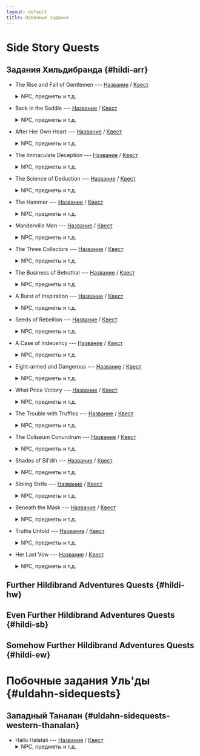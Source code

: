 ```yaml
---
layout: default
title: Побочные задания
---
```


# Side Story Quests

## Задания Хильдибранда {#hildi-arr}

* The Rise and Fall of Gentlemen --- [Название](https://host6450.hnt.ru/translate/ffxiv-translation/completejournal/ru/?checksum=3df5876d43bd985d) / [Квест](https://host6450.hnt.ru/projects/ffxiv-translation/quest-012-chrhdb101_01204/)
  <details>
    <summary>NPC, предметы и т.д.
    </summary>

    NPC: [Вимонд](https://host6450.hnt.ru/translate/ffxiv-translation/enpcresident/ru/?checksum=c8c8ac3604bf9f4f), [Nashu Mhakaracca](https://host6450.hnt.ru/translate/ffxiv-translation/enpcresident/ru/?checksum=4416016ad0d0eb77), [Nashu Mhakaracca](https://host6450.hnt.ru/translate/ffxiv-translation/enpcresident/ru/?checksum=2929298f09dbc922)
    <br>
    Предметы: [Curious Parchment](https://host6450.hnt.ru/translate/ffxiv-translation/eventitem/ru/?checksum=c632a4116379c000) ([Описание](https://host6450.hnt.ru/translate/ffxiv-translation/eventitemhelp/ru/?checksum=c632a4116379c000))
  </details>
* Back in the Saddle --- [Название](https://host6450.hnt.ru/translate/ffxiv-translation/completejournal/ru/?checksum=5a3f62bee2e23127) / [Квест](https://host6450.hnt.ru/projects/ffxiv-translation/quest-012-chrhdb102_01205/)
  <details>
    <summary>NPC, предметы и т.д.
    </summary>

    NPC: [Хильдибранд](https://host6450.hnt.ru/translate/ffxiv-translation/enpcresident/ru/?checksum=ad681c0d1e551dba), [Nashu Mhakaracca](https://host6450.hnt.ru/translate/ffxiv-translation/enpcresident/ru/?checksum=2929298f09dbc922), [Silver Nettle](https://host6450.hnt.ru/translate/ffxiv-translation/enpcresident/ru/?checksum=2fe3b5eb865cdb7c), [Botulf](https://host6450.hnt.ru/translate/ffxiv-translation/enpcresident/ru/?checksum=bb908283a2c9a2f0), [Agnys](https://host6450.hnt.ru/translate/ffxiv-translation/enpcresident/ru/?checksum=1d16d3fd8197d12f), [Вимонд](https://host6450.hnt.ru/translate/ffxiv-translation/enpcresident/ru/?checksum=c8c8ac3604bf9f4f)
  </details>
* After Her Own Heart --- [Название](https://host6450.hnt.ru/translate/ffxiv-translation/completejournal/ru/?checksum=533abcdb7330b68c) / [Квест](https://host6450.hnt.ru/projects/ffxiv-translation/quest-012-chrhdb103_01206/)
  <details>
    <summary>NPC, предметы и т.д.
    </summary>

    NPC: [Вимонд](https://host6450.hnt.ru/translate/ffxiv-translation/enpcresident/ru/?checksum=c8c8ac3604bf9f4f), [Yellow Moon](https://host6450.hnt.ru/translate/ffxiv-translation/enpcresident/ru/?checksum=11ac3da3e672f239), [Хильдибранд](https://host6450.hnt.ru/translate/ffxiv-translation/enpcresident/ru/?checksum=33a762ab52cd2f81), [Yellow Moon](https://host6450.hnt.ru/translate/ffxiv-translation/enpcresident/ru/?checksum=1b2f181ae6aae03), [Nashu Mhakaracca](https://host6450.hnt.ru/translate/ffxiv-translation/enpcresident/ru/?checksum=c37685b83911a5c7), [(без названия)](https://host6450.hnt.ru/translate/ffxiv-translation/enpcresident/ru/?checksum=6267d16188221763), [Хильдибранд](https://host6450.hnt.ru/translate/ffxiv-translation/enpcresident/ru/?checksum=bb1ff047f87750f0), [Yellow Moon](https://host6450.hnt.ru/translate/ffxiv-translation/enpcresident/ru/?checksum=67a53d4a7d2544b2), [Nashu Mhakaracca](https://host6450.hnt.ru/translate/ffxiv-translation/enpcresident/ru/?checksum=a590b8f62522a1a), [(без названия)](https://host6450.hnt.ru/translate/ffxiv-translation/enpcresident/ru/?checksum=2152b5c76a2f5be3), [perspiring man](https://host6450.hnt.ru/translate/ffxiv-translation/enpcresident/ru/?checksum=d9b9e51c66f49fae), [(без названия)](https://host6450.hnt.ru/translate/ffxiv-translation/enpcresident/ru/?checksum=179f58b2221e453c), [(без названия)](https://host6450.hnt.ru/translate/ffxiv-translation/enpcresident/ru/?checksum=92d1465d3a6287da)
    <br>
    Предметы: [Nashu's Delight](https://host6450.hnt.ru/translate/ffxiv-translation/eventitem/ru/?checksum=a1920e09e2fb0689) ([Описание](https://host6450.hnt.ru/translate/ffxiv-translation/eventitemhelp/ru/?checksum=a1920e09e2fb0689))
    <br>
    Надписи на земле: [(без названия)](https://host6450.hnt.ru/translate/ffxiv-translation/eobjname/ru/?checksum=291587bbdfbd6e21), [(без названия)](https://host6450.hnt.ru/translate/ffxiv-translation/eobjname/ru/?checksum=7da45a536ec52284), [conspicuous crates](https://host6450.hnt.ru/translate/ffxiv-translation/eobjname/ru/?checksum=d40ce93f4f01ab4a), [conspicuous crates](https://host6450.hnt.ru/translate/ffxiv-translation/eobjname/ru/?checksum=77391a1e5ab40f97), [(без названия)](https://host6450.hnt.ru/translate/ffxiv-translation/eobjname/ru/?checksum=5c001405a59fb0a4), [(без названия)](https://host6450.hnt.ru/translate/ffxiv-translation/eobjname/ru/?checksum=e6f8af0b87cc793)
  </details>
* The Immaculate Deception --- [Название](https://host6450.hnt.ru/translate/ffxiv-translation/completejournal/ru/?checksum=93af9ca910e13fc4) / [Квест](https://host6450.hnt.ru/projects/ffxiv-translation/quest-012-chrhdb104_01207/)
  <details>
    <summary>NPC, предметы и т.д.
    </summary>

    NPC: [Ellie](https://host6450.hnt.ru/translate/ffxiv-translation/enpcresident/ru/?checksum=a31f2dbaf8c3c52b), [Humphrey](https://host6450.hnt.ru/translate/ffxiv-translation/enpcresident/ru/?checksum=ffe430810143031f), [Beneger](https://host6450.hnt.ru/translate/ffxiv-translation/enpcresident/ru/?checksum=1348a33719a857f6), [Lululo](https://host6450.hnt.ru/translate/ffxiv-translation/enpcresident/ru/?checksum=95ae441dc8c2ee4a), [Aebbe](https://host6450.hnt.ru/translate/ffxiv-translation/enpcresident/ru/?checksum=b65c130bddba931c), [Ellie](https://host6450.hnt.ru/translate/ffxiv-translation/enpcresident/ru/?checksum=6e3cceb6c940a265), [Хильдибранд](https://host6450.hnt.ru/translate/ffxiv-translation/enpcresident/ru/?checksum=3d164118ededfb5c), [Nashu Mhakaracca](https://host6450.hnt.ru/translate/ffxiv-translation/enpcresident/ru/?checksum=c1008262e56779f1), [Eleazar](https://host6450.hnt.ru/translate/ffxiv-translation/enpcresident/ru/?checksum=efbba09174751dc6), [(без названия)](https://host6450.hnt.ru/translate/ffxiv-translation/enpcresident/ru/?checksum=15b9cc3ecef56575), [Jojonpa](https://host6450.hnt.ru/translate/ffxiv-translation/enpcresident/ru/?checksum=fd3f0b4c8bcd735d), [(без названия)](https://host6450.hnt.ru/translate/ffxiv-translation/enpcresident/ru/?checksum=a575af558238f19d), [Хильдибранд](https://host6450.hnt.ru/translate/ffxiv-translation/enpcresident/ru/?checksum=8bd51f4254908d81), [Nashu Mhakaracca](https://host6450.hnt.ru/translate/ffxiv-translation/enpcresident/ru/?checksum=b2819f2610d9509c), [Ellie](https://host6450.hnt.ru/translate/ffxiv-translation/enpcresident/ru/?checksum=29f1fca8c3bc27d), [Хильдибранд](https://host6450.hnt.ru/translate/ffxiv-translation/enpcresident/ru/?checksum=a60934042becc5b4), [Хильдибранд](https://host6450.hnt.ru/translate/ffxiv-translation/enpcresident/ru/?checksum=c616a9a6508c4960), [Ellie](https://host6450.hnt.ru/translate/ffxiv-translation/enpcresident/ru/?checksum=ab28ab3bd9113344), [Humphrey](https://host6450.hnt.ru/translate/ffxiv-translation/enpcresident/ru/?checksum=b9f85baad57700c8)
    <br>
    Предметы: [Salamander Oil](https://host6450.hnt.ru/translate/ffxiv-translation/eventitem/ru/?checksum=f0e22121129e270c) ([Описание](https://host6450.hnt.ru/translate/ffxiv-translation/eventitemhelp/ru/?checksum=f0e22121129e270c)), [Worthless Bottle](https://host6450.hnt.ru/translate/ffxiv-translation/eventitem/ru/?checksum=ee432f3491715c23) ([Описание](https://host6450.hnt.ru/translate/ffxiv-translation/eventitemhelp/ru/?checksum=ee432f3491715c23)), [Irrelevant Potsherd](https://host6450.hnt.ru/translate/ffxiv-translation/eventitem/ru/?checksum=7609834f1b7b9f07) ([Описание](https://host6450.hnt.ru/translate/ffxiv-translation/eventitemhelp/ru/?checksum=7609834f1b7b9f07)), [Useless Rock](https://host6450.hnt.ru/translate/ffxiv-translation/eventitem/ru/?checksum=5cd76b44cd6fa95f) ([Описание](https://host6450.hnt.ru/translate/ffxiv-translation/eventitemhelp/ru/?checksum=5cd76b44cd6fa95f))
    <br>
    Надписи на земле: [muddy bottle](https://host6450.hnt.ru/translate/ffxiv-translation/eobjname/ru/?checksum=ae44fefb2f61cf56), [holey pot](https://host6450.hnt.ru/translate/ffxiv-translation/eobjname/ru/?checksum=45f1508d474e66f6), [muddy pebble](https://host6450.hnt.ru/translate/ffxiv-translation/eobjname/ru/?checksum=17c99456101fb076)
  </details>
* The Science of Deduction --- [Название](https://host6450.hnt.ru/translate/ffxiv-translation/completejournal/ru/?checksum=9ea727521d83a26a) / [Квест](https://host6450.hnt.ru/projects/ffxiv-translation/quest-013-chrhdb201_01315/)
  <details>
    <summary>NPC, предметы и т.д.
    </summary>

    NPC: [Ellie](https://host6450.hnt.ru/translate/ffxiv-translation/enpcresident/ru/?checksum=b949762eb777e933), [Tutusi](https://host6450.hnt.ru/translate/ffxiv-translation/enpcresident/ru/?checksum=d42e6386fbf7f3a6), [Ellie](https://host6450.hnt.ru/translate/ffxiv-translation/enpcresident/ru/?checksum=27e6bbf4f8c98743), [Durilda](https://host6450.hnt.ru/translate/ffxiv-translation/enpcresident/ru/?checksum=6465c712e0c0243c), [Ellie](https://host6450.hnt.ru/translate/ffxiv-translation/enpcresident/ru/?checksum=d62ec39ab8972105), [resting merchant](https://host6450.hnt.ru/translate/ffxiv-translation/enpcresident/ru/?checksum=b775fea4d8a2ca48), [Cenmin](https://host6450.hnt.ru/translate/ffxiv-translation/enpcresident/ru/?checksum=c4d1fd41a024251), [flamboyant oaf](https://host6450.hnt.ru/translate/ffxiv-translation/enpcresident/ru/?checksum=152697ad91bbc6ce), [Хильдибранд](https://host6450.hnt.ru/translate/ffxiv-translation/enpcresident/ru/?checksum=26d533b695f02839), [(без названия)](https://host6450.hnt.ru/translate/ffxiv-translation/enpcresident/ru/?checksum=583e3e446b7b7168), [(без названия)](https://host6450.hnt.ru/translate/ffxiv-translation/enpcresident/ru/?checksum=27020ec410d0d16d), [(без названия)](https://host6450.hnt.ru/translate/ffxiv-translation/enpcresident/ru/?checksum=ca6a513f62547350), [(без названия)](https://host6450.hnt.ru/translate/ffxiv-translation/enpcresident/ru/?checksum=2f0f98238ec78b24), [Хильдибранд](https://host6450.hnt.ru/translate/ffxiv-translation/enpcresident/ru/?checksum=752f1f2e3850b43d), [(без названия)](https://host6450.hnt.ru/translate/ffxiv-translation/enpcresident/ru/?checksum=eed92c1d905932d0), [(без названия)](https://host6450.hnt.ru/translate/ffxiv-translation/enpcresident/ru/?checksum=2f6a4ce9be219c0e)
    <br>
    Предметы: [Althyk Lavender](https://host6450.hnt.ru/translate/ffxiv-translation/eventitem/ru/?checksum=2d0ed8c1bd8b50b4) ([Описание](https://host6450.hnt.ru/translate/ffxiv-translation/eventitemhelp/ru/?checksum=2d0ed8c1bd8b50b4)), [Precious Potsherd](https://host6450.hnt.ru/translate/ffxiv-translation/eventitem/ru/?checksum=808ae13353bab295) ([Описание](https://host6450.hnt.ru/translate/ffxiv-translation/eventitemhelp/ru/?checksum=808ae13353bab295))
    <br>
    Надписи на земле: [curious object](https://host6450.hnt.ru/translate/ffxiv-translation/eobjname/ru/?checksum=6db71a0a8968c4e0), [precious potsherd](https://host6450.hnt.ru/translate/ffxiv-translation/eobjname/ru/?checksum=3ceea7862651b4fe), [precious potsherd](https://host6450.hnt.ru/translate/ffxiv-translation/eobjname/ru/?checksum=4d35f64be7d25e4d), [precious potsherd](https://host6450.hnt.ru/translate/ffxiv-translation/eobjname/ru/?checksum=ba6613582a32fc87), [precious potsherd](https://host6450.hnt.ru/translate/ffxiv-translation/eobjname/ru/?checksum=f163dc1e55217f42)
  </details>
* The Hammer --- [Название](https://host6450.hnt.ru/translate/ffxiv-translation/completejournal/ru/?checksum=bf6d2da2fde1e6cd) / [Квест](https://host6450.hnt.ru/projects/ffxiv-translation/quest-013-chrhdb202_01316/)
  <details>
    <summary>NPC, предметы и т.д.
    </summary>

    NPC: [Хильдибранд](https://host6450.hnt.ru/translate/ffxiv-translation/enpcresident/ru/?checksum=752f1f2e3850b43d), [flamboyant oaf](https://host6450.hnt.ru/translate/ffxiv-translation/enpcresident/ru/?checksum=152697ad91bbc6ce), [(без названия)](https://host6450.hnt.ru/translate/ffxiv-translation/enpcresident/ru/?checksum=2f0f98238ec78b24), [(без названия)](https://host6450.hnt.ru/translate/ffxiv-translation/enpcresident/ru/?checksum=eed92c1d905932d0), [(без названия)](https://host6450.hnt.ru/translate/ffxiv-translation/enpcresident/ru/?checksum=2f6a4ce9be219c0e), [Nashu Mhakaracca](https://host6450.hnt.ru/translate/ffxiv-translation/enpcresident/ru/?checksum=85f4209bdd0a69b1), [(без названия)](https://host6450.hnt.ru/translate/ffxiv-translation/enpcresident/ru/?checksum=c3beced8b864ce25), [(без названия)](https://host6450.hnt.ru/translate/ffxiv-translation/enpcresident/ru/?checksum=5a86aa2ca1bdfce6), [Gilgamesh](https://host6450.hnt.ru/translate/ffxiv-translation/enpcresident/ru/?checksum=2a40fd1aa3b88425), [(без названия)](https://host6450.hnt.ru/translate/ffxiv-translation/enpcresident/ru/?checksum=2a2c1ba130fecad8), [(без названия)](https://host6450.hnt.ru/translate/ffxiv-translation/enpcresident/ru/?checksum=aa0a62324ed4c43b), [Хильдибранд](https://host6450.hnt.ru/translate/ffxiv-translation/enpcresident/ru/?checksum=1c7bdbd15fd6b165), [(без названия)](https://host6450.hnt.ru/translate/ffxiv-translation/enpcresident/ru/?checksum=c70ae7eecc0e70c)
    <br>
    Надписи на земле: [doblyn carcass](https://host6450.hnt.ru/translate/ffxiv-translation/eobjname/ru/?checksum=2ef79f1f1e37ee22), [(без названия)](https://host6450.hnt.ru/translate/ffxiv-translation/eobjname/ru/?checksum=d0009a8e56830c67), [basilisk carcass](https://host6450.hnt.ru/translate/ffxiv-translation/eobjname/ru/?checksum=2e42ba4c9f2058a5), [(без названия)](https://host6450.hnt.ru/translate/ffxiv-translation/eobjname/ru/?checksum=a1de2272ec50a618), [ahriman carcass](https://host6450.hnt.ru/translate/ffxiv-translation/eobjname/ru/?checksum=5018c4efdf53863), [(без названия)](https://host6450.hnt.ru/translate/ffxiv-translation/eobjname/ru/?checksum=2222dc44c22f11b0)
  </details>
* Manderville Men --- [Название](https://host6450.hnt.ru/translate/ffxiv-translation/completejournal/ru/?checksum=bd0e19e9c6d73135) / [Квест](https://host6450.hnt.ru/projects/ffxiv-translation/quest-013-chrhdb203_01317/)
  <details>
    <summary>NPC, предметы и т.д.
    </summary>

    NPC: [Хильдибранд](https://host6450.hnt.ru/translate/ffxiv-translation/enpcresident/ru/?checksum=1c7bdbd15fd6b165), [(без названия)](https://host6450.hnt.ru/translate/ffxiv-translation/enpcresident/ru/?checksum=c70ae7eecc0e70c), [(без названия)](https://host6450.hnt.ru/translate/ffxiv-translation/enpcresident/ru/?checksum=d0a9b0527cae8a8a), [Nashu Mhakaracca](https://host6450.hnt.ru/translate/ffxiv-translation/enpcresident/ru/?checksum=83138dd7b26d10e3), [(без названия)](https://host6450.hnt.ru/translate/ffxiv-translation/enpcresident/ru/?checksum=1085703de5c8fd7d), [Gilgamesh](https://host6450.hnt.ru/translate/ffxiv-translation/enpcresident/ru/?checksum=c508346b7c1933bf), [(без названия)](https://host6450.hnt.ru/translate/ffxiv-translation/enpcresident/ru/?checksum=c415b0660014a635), [Maria](https://host6450.hnt.ru/translate/ffxiv-translation/enpcresident/ru/?checksum=1e595d8d2f9737dc), [(без названия)](https://host6450.hnt.ru/translate/ffxiv-translation/enpcresident/ru/?checksum=486de17c66512451), [Хильдибранд](https://host6450.hnt.ru/translate/ffxiv-translation/enpcresident/ru/?checksum=99f4e0f5fa2f096a), [(без названия)](https://host6450.hnt.ru/translate/ffxiv-translation/enpcresident/ru/?checksum=11a3cf3189e6196), [(без названия)](https://host6450.hnt.ru/translate/ffxiv-translation/enpcresident/ru/?checksum=8fafd3f64b9dfdd9), [(без названия)](https://host6450.hnt.ru/translate/ffxiv-translation/enpcresident/ru/?checksum=583411454191e685), [(без названия)](https://host6450.hnt.ru/translate/ffxiv-translation/enpcresident/ru/?checksum=a414c11f5cd5d915), [(без названия)](https://host6450.hnt.ru/translate/ffxiv-translation/enpcresident/ru/?checksum=7303b9f045268cb9), [Briardien](https://host6450.hnt.ru/translate/ffxiv-translation/enpcresident/ru/?checksum=c8843a265dc2fb1d), [Годберт](https://host6450.hnt.ru/translate/ffxiv-translation/enpcresident/ru/?checksum=e4df76e6431b08f3)
    <br>
    Предметы: [Reconstructed Vase](https://host6450.hnt.ru/translate/ffxiv-translation/eventitem/ru/?checksum=bbc1a531d9861e14) ([Описание](https://host6450.hnt.ru/translate/ffxiv-translation/eventitemhelp/ru/?checksum=bbc1a531d9861e14))
    <br>
    Надписи на земле: [(без названия)](https://host6450.hnt.ru/translate/ffxiv-translation/eobjname/ru/?checksum=88af4c116777bf2), [(без названия)](https://host6450.hnt.ru/translate/ffxiv-translation/eobjname/ru/?checksum=5ff1f067413b79a), [Цель](https://host6450.hnt.ru/translate/ffxiv-translation/eobjname/ru/?checksum=445dd3462fde046d), [(без названия)](https://host6450.hnt.ru/translate/ffxiv-translation/eobjname/ru/?checksum=4e7f945264eff45c)
  </details>
* The Three Collectors --- [Название](https://host6450.hnt.ru/translate/ffxiv-translation/completejournal/ru/?checksum=754271669a859ec) / [Квест](https://host6450.hnt.ru/projects/ffxiv-translation/quest-013-chrhdb204_01318/)
  <details>
    <summary>NPC, предметы и т.д.
    </summary>

    NPC: [Хильдибранд](https://host6450.hnt.ru/translate/ffxiv-translation/enpcresident/ru/?checksum=26d533b695f02839), [(без названия)](https://host6450.hnt.ru/translate/ffxiv-translation/enpcresident/ru/?checksum=583e3e446b7b7168), [Gilgamesh](https://host6450.hnt.ru/translate/ffxiv-translation/enpcresident/ru/?checksum=d2fdf81f923335fa), [(без названия)](https://host6450.hnt.ru/translate/ffxiv-translation/enpcresident/ru/?checksum=4d6bdbbb4925ab15), [sellsword sergeant](https://host6450.hnt.ru/translate/ffxiv-translation/enpcresident/ru/?checksum=a31d9e8cc87e2cc3), [(без названия)](https://host6450.hnt.ru/translate/ffxiv-translation/enpcresident/ru/?checksum=8434bee7908487cb), [sellsword watchman](https://host6450.hnt.ru/translate/ffxiv-translation/enpcresident/ru/?checksum=2002d4d043387b1b), [Хильдибранд](https://host6450.hnt.ru/translate/ffxiv-translation/enpcresident/ru/?checksum=e3714d9ae017688c), [(без названия)](https://host6450.hnt.ru/translate/ffxiv-translation/enpcresident/ru/?checksum=a1650a7717268c76), [Хильдибранд](https://host6450.hnt.ru/translate/ffxiv-translation/enpcresident/ru/?checksum=f927db03fff0294d), [Хильдибранд](https://host6450.hnt.ru/translate/ffxiv-translation/enpcresident/ru/?checksum=db25c41fdb55e15c), [Nashu Mhakaracca](https://host6450.hnt.ru/translate/ffxiv-translation/enpcresident/ru/?checksum=74de087d46d5737), [Ellie](https://host6450.hnt.ru/translate/ffxiv-translation/enpcresident/ru/?checksum=bf6d7f93e5897f23), [Хильдибранд](https://host6450.hnt.ru/translate/ffxiv-translation/enpcresident/ru/?checksum=4bcd1c5008fb8e52), [Ellie](https://host6450.hnt.ru/translate/ffxiv-translation/enpcresident/ru/?checksum=d1a6242eb7ead691), [Briardien](https://host6450.hnt.ru/translate/ffxiv-translation/enpcresident/ru/?checksum=1fa00cc3f4a4e21c), (без названия), [Briardien](https://host6450.hnt.ru/translate/ffxiv-translation/enpcresident/ru/?checksum=e2a5742435ae1f00), [Хильдибранд](https://host6450.hnt.ru/translate/ffxiv-translation/enpcresident/ru/?checksum=9574f57b8b7f9ea7), [Nashu Mhakaracca](https://host6450.hnt.ru/translate/ffxiv-translation/enpcresident/ru/?checksum=b70591007ea3c5c0), [Ellie](https://host6450.hnt.ru/translate/ffxiv-translation/enpcresident/ru/?checksum=765443b5d8e22865), [Durilda](https://host6450.hnt.ru/translate/ffxiv-translation/enpcresident/ru/?checksum=ee88cdffbba28d47), [(без названия)](https://host6450.hnt.ru/translate/ffxiv-translation/enpcresident/ru/?checksum=3eb80890949f2624), [(без названия)](https://host6450.hnt.ru/translate/ffxiv-translation/enpcresident/ru/?checksum=cc378665d7b584c1), [(без названия)](https://host6450.hnt.ru/translate/ffxiv-translation/enpcresident/ru/?checksum=26b33962e0386812), [(без названия)](https://host6450.hnt.ru/translate/ffxiv-translation/enpcresident/ru/?checksum=5ff490f91291ba20)
    <br>
    Надписи на земле: [(без названия)](https://host6450.hnt.ru/translate/ffxiv-translation/eobjname/ru/?checksum=d81f8ac025240877), [Цель](https://host6450.hnt.ru/translate/ffxiv-translation/eobjname/ru/?checksum=e95dcbea7f432b68), [(без названия)](https://host6450.hnt.ru/translate/ffxiv-translation/eobjname/ru/?checksum=9cec28d4310f48e6)
  </details>
* The Business of Betrothal --- [Название](https://host6450.hnt.ru/translate/ffxiv-translation/completejournal/ru/?checksum=c1cd6d58781181f7) / [Квест](https://host6450.hnt.ru/projects/ffxiv-translation/quest-014-chrhdb301_01438/)
  <details>
    <summary>NPC, предметы и т.д.
    </summary>

    NPC: [Ellie](https://host6450.hnt.ru/translate/ffxiv-translation/enpcresident/ru/?checksum=ee19ff2f43845821), [Guguremu](https://host6450.hnt.ru/translate/ffxiv-translation/enpcresident/ru/?checksum=b08a5ae5d2f300ea), [Ellie](https://host6450.hnt.ru/translate/ffxiv-translation/enpcresident/ru/?checksum=589be7e94a07867c), [Briardien](https://host6450.hnt.ru/translate/ffxiv-translation/enpcresident/ru/?checksum=b776694060885554), [Хильдибранд](https://host6450.hnt.ru/translate/ffxiv-translation/enpcresident/ru/?checksum=10762e8473cb39e8), [Nashu Mhakaracca](https://host6450.hnt.ru/translate/ffxiv-translation/enpcresident/ru/?checksum=4188dd51b04c51e), [Brass Blade of the Gerbera](https://host6450.hnt.ru/translate/ffxiv-translation/enpcresident/ru/?checksum=678d93fab21a0a94), [Morgant](https://host6450.hnt.ru/translate/ffxiv-translation/enpcresident/ru/?checksum=5c69ede9a487fa99), [Хильдибранд](https://host6450.hnt.ru/translate/ffxiv-translation/enpcresident/ru/?checksum=ced191c197f8410c), [(без названия)](https://host6450.hnt.ru/translate/ffxiv-translation/enpcresident/ru/?checksum=6e98fd19c8b406b4), [(без названия)](https://host6450.hnt.ru/translate/ffxiv-translation/enpcresident/ru/?checksum=cd2e023b2991e028), [Yalto Nolto](https://host6450.hnt.ru/translate/ffxiv-translation/enpcresident/ru/?checksum=6d9113d30bbb2704), [Хильдибранд](https://host6450.hnt.ru/translate/ffxiv-translation/enpcresident/ru/?checksum=e97b60a99494572e), [(без названия)](https://host6450.hnt.ru/translate/ffxiv-translation/enpcresident/ru/?checksum=5e4a06e1790dfeff), [(без названия)](https://host6450.hnt.ru/translate/ffxiv-translation/enpcresident/ru/?checksum=8517f0465f743b20), [Хильдибранд](https://host6450.hnt.ru/translate/ffxiv-translation/enpcresident/ru/?checksum=ef38c0e4b1f58a7f), [Nashu Mhakaracca](https://host6450.hnt.ru/translate/ffxiv-translation/enpcresident/ru/?checksum=22f47ff577902b85), [Ellie](https://host6450.hnt.ru/translate/ffxiv-translation/enpcresident/ru/?checksum=1e54c52b30f91788)
    <br>
    Надписи на земле: [(без названия)](https://host6450.hnt.ru/translate/ffxiv-translation/eobjname/ru/?checksum=965563efd57cfa25), [food supply](https://host6450.hnt.ru/translate/ffxiv-translation/eobjname/ru/?checksum=f1c7640c880797a3), [(без названия)](https://host6450.hnt.ru/translate/ffxiv-translation/eobjname/ru/?checksum=3cbba27e5485f352)
  </details>
* A Burst of Inspiration --- [Название](https://host6450.hnt.ru/translate/ffxiv-translation/completejournal/ru/?checksum=9bccab2804189ebe) / [Квест](https://host6450.hnt.ru/projects/ffxiv-translation/quest-014-chrhdb302_01439/)
  <details>
    <summary>NPC, предметы и т.д.
    </summary>

    NPC: [Briardien](https://host6450.hnt.ru/translate/ffxiv-translation/enpcresident/ru/?checksum=595e3aea477e8dac), [Хильдибранд](https://host6450.hnt.ru/translate/ffxiv-translation/enpcresident/ru/?checksum=25dfbfbd7f6fad0b), [(без названия)](https://host6450.hnt.ru/translate/ffxiv-translation/enpcresident/ru/?checksum=ce73695cc5673d21), [Ellie](https://host6450.hnt.ru/translate/ffxiv-translation/enpcresident/ru/?checksum=25c2849b662e59d3), [Briardien](https://host6450.hnt.ru/translate/ffxiv-translation/enpcresident/ru/?checksum=38e2ace2c15e47a7), [Ellie](https://host6450.hnt.ru/translate/ffxiv-translation/enpcresident/ru/?checksum=1e54c52b30f91788), [Lewenhart](https://host6450.hnt.ru/translate/ffxiv-translation/enpcresident/ru/?checksum=10932f802f794025), [Хильдибранд](https://host6450.hnt.ru/translate/ffxiv-translation/enpcresident/ru/?checksum=ef38c0e4b1f58a7f), [Nashu Mhakaracca](https://host6450.hnt.ru/translate/ffxiv-translation/enpcresident/ru/?checksum=22f47ff577902b85), [Сундхимал](https://host6450.hnt.ru/translate/ffxiv-translation/enpcresident/ru/?checksum=722360a56a239429), [(без названия)](https://host6450.hnt.ru/translate/ffxiv-translation/enpcresident/ru/?checksum=8fc7116eebed9b8), [(без названия)](https://host6450.hnt.ru/translate/ffxiv-translation/enpcresident/ru/?checksum=5e4a06e1790dfeff), [(без названия)](https://host6450.hnt.ru/translate/ffxiv-translation/enpcresident/ru/?checksum=8517f0465f743b20), [(без названия)](https://host6450.hnt.ru/translate/ffxiv-translation/enpcresident/ru/?checksum=97bbed5c7d041339), [tiny trader](https://host6450.hnt.ru/translate/ffxiv-translation/enpcresident/ru/?checksum=c1e15a7891d1cace), [(без названия)](https://host6450.hnt.ru/translate/ffxiv-translation/enpcresident/ru/?checksum=f708269336f24870)
    <br>
    Надписи на земле: [(без названия)](https://host6450.hnt.ru/translate/ffxiv-translation/eobjname/ru/?checksum=e145549bf1f514c6), [(без названия)](https://host6450.hnt.ru/translate/ffxiv-translation/eobjname/ru/?checksum=323d79ac54fbedcc), [(без названия)](https://host6450.hnt.ru/translate/ffxiv-translation/eobjname/ru/?checksum=df3b1db1360c60ec)
  </details>
* Seeds of Rebellion --- [Название](https://host6450.hnt.ru/translate/ffxiv-translation/completejournal/ru/?checksum=574623d4bba57fc9) / [Квест](https://host6450.hnt.ru/projects/ffxiv-translation/quest-014-chrhdb303_01440/)
  <details>
    <summary>NPC, предметы и т.д.
    </summary>

    NPC: [tiny trader](https://host6450.hnt.ru/translate/ffxiv-translation/enpcresident/ru/?checksum=c1e15a7891d1cace), [(без названия)](https://host6450.hnt.ru/translate/ffxiv-translation/enpcresident/ru/?checksum=f708269336f24870), [(без названия)](https://host6450.hnt.ru/translate/ffxiv-translation/enpcresident/ru/?checksum=c4cbf719ccf94967), [(без названия)](https://host6450.hnt.ru/translate/ffxiv-translation/enpcresident/ru/?checksum=e06bd6e4631c30e), [(без названия)](https://host6450.hnt.ru/translate/ffxiv-translation/enpcresident/ru/?checksum=c963f466b13cee8), (без названия), [Хильдибранд](https://host6450.hnt.ru/translate/ffxiv-translation/enpcresident/ru/?checksum=bad38df55b083b07), [Lewenhart](https://host6450.hnt.ru/translate/ffxiv-translation/enpcresident/ru/?checksum=10932f802f794025), [Хильдибранд](https://host6450.hnt.ru/translate/ffxiv-translation/enpcresident/ru/?checksum=e97b60a99494572e), [(без названия)](https://host6450.hnt.ru/translate/ffxiv-translation/enpcresident/ru/?checksum=5e4a06e1790dfeff), [(без названия)](https://host6450.hnt.ru/translate/ffxiv-translation/enpcresident/ru/?checksum=8517f0465f743b20), [(без названия)](https://host6450.hnt.ru/translate/ffxiv-translation/enpcresident/ru/?checksum=97bbed5c7d041339), [Lewenhart](https://host6450.hnt.ru/translate/ffxiv-translation/enpcresident/ru/?checksum=e5ff5a78682560de), [Arabella](https://host6450.hnt.ru/translate/ffxiv-translation/enpcresident/ru/?checksum=cfa184f371e54860), [(без названия)](https://host6450.hnt.ru/translate/ffxiv-translation/enpcresident/ru/?checksum=ce43b2eb017ce032), [Хильдибранд](https://host6450.hnt.ru/translate/ffxiv-translation/enpcresident/ru/?checksum=2f42898be4a8085b), [(без названия)](https://host6450.hnt.ru/translate/ffxiv-translation/enpcresident/ru/?checksum=32228a8b3b06e129), [(без названия)](https://host6450.hnt.ru/translate/ffxiv-translation/enpcresident/ru/?checksum=ae556d99e4d6aecb), [(без названия)](https://host6450.hnt.ru/translate/ffxiv-translation/enpcresident/ru/?checksum=94a929125d7c1bb)
    <br>
    Предметы: [Stolen Foodstuffs](https://host6450.hnt.ru/translate/ffxiv-translation/eventitem/ru/?checksum=2ffa929d71649d7f) ([Описание](https://host6450.hnt.ru/translate/ffxiv-translation/eventitemhelp/ru/?checksum=2ffa929d71649d7f))
    <br>
    Надписи на земле: [(без названия)](https://host6450.hnt.ru/translate/ffxiv-translation/eobjname/ru/?checksum=9e7559b412e81521), [mandragora bud](https://host6450.hnt.ru/translate/ffxiv-translation/eobjname/ru/?checksum=c770f816e0685436), [mandragora bud](https://host6450.hnt.ru/translate/ffxiv-translation/eobjname/ru/?checksum=f5548de767153ff5), [mandragora bud](https://host6450.hnt.ru/translate/ffxiv-translation/eobjname/ru/?checksum=fdeca2beefab27cd)
  </details>
* A Case of Indecency --- [Название](https://host6450.hnt.ru/translate/ffxiv-translation/completejournal/ru/?checksum=1c0c3c7b275e9d3) / [Квест](https://host6450.hnt.ru/projects/ffxiv-translation/quest-014-chrhdb304_01441/)
  <details>
    <summary>NPC, предметы и т.д.
    </summary>

    NPC: [Хильдибранд](https://host6450.hnt.ru/translate/ffxiv-translation/enpcresident/ru/?checksum=2f42898be4a8085b), [(без названия)](https://host6450.hnt.ru/translate/ffxiv-translation/enpcresident/ru/?checksum=ce43b2eb017ce032), [(без названия)](https://host6450.hnt.ru/translate/ffxiv-translation/enpcresident/ru/?checksum=32228a8b3b06e129), [(без названия)](https://host6450.hnt.ru/translate/ffxiv-translation/enpcresident/ru/?checksum=ae556d99e4d6aecb), [Arabella](https://host6450.hnt.ru/translate/ffxiv-translation/enpcresident/ru/?checksum=cfa184f371e54860), [(без названия)](https://host6450.hnt.ru/translate/ffxiv-translation/enpcresident/ru/?checksum=94a929125d7c1bb), [Briardien](https://host6450.hnt.ru/translate/ffxiv-translation/enpcresident/ru/?checksum=7800879390369313), [Хильдибранд](https://host6450.hnt.ru/translate/ffxiv-translation/enpcresident/ru/?checksum=427ca959a4cc2373), [(без названия)](https://host6450.hnt.ru/translate/ffxiv-translation/enpcresident/ru/?checksum=6e44d9217d129fd4), [Ellie](https://host6450.hnt.ru/translate/ffxiv-translation/enpcresident/ru/?checksum=f3c15b82ff9b8b14), [Слуга поместья Гегеруджу](https://host6450.hnt.ru/translate/ffxiv-translation/enpcresident/ru/?checksum=632ed982bafbde31), [Arabella](https://host6450.hnt.ru/translate/ffxiv-translation/enpcresident/ru/?checksum=3cc36c4f117c0b78), [(без названия)](https://host6450.hnt.ru/translate/ffxiv-translation/enpcresident/ru/?checksum=28c741d475374fac), [(без названия)](https://host6450.hnt.ru/translate/ffxiv-translation/enpcresident/ru/?checksum=eabbb8d9ef5f384c)
    <br>
    Предметы: [Servant's Garb](https://host6450.hnt.ru/translate/ffxiv-translation/eventitem/ru/?checksum=5d7a2d6ac322f5e5) ([Описание](https://host6450.hnt.ru/translate/ffxiv-translation/eventitemhelp/ru/?checksum=5d7a2d6ac322f5e5)), [Breathtaking Dress](https://host6450.hnt.ru/translate/ffxiv-translation/eventitem/ru/?checksum=c05d6ebaa71d1439) ([Описание](https://host6450.hnt.ru/translate/ffxiv-translation/eventitemhelp/ru/?checksum=c05d6ebaa71d1439))
    <br>
    Надписи на земле: [(без названия)](https://host6450.hnt.ru/translate/ffxiv-translation/eobjname/ru/?checksum=7ad2843519d1a9cf), [Цель](https://host6450.hnt.ru/translate/ffxiv-translation/eobjname/ru/?checksum=7c73775a67efd2cb)
  </details>
* Eight-armed and Dangerous --- [Название](https://host6450.hnt.ru/translate/ffxiv-translation/completejournal/ru/?checksum=30fd4c257b0aca78) / [Квест](https://host6450.hnt.ru/projects/ffxiv-translation/quest-001-chrhdb401_00166/)
  <details>
    <summary>NPC, предметы и т.д.
    </summary>

    NPC: [Ellie](https://host6450.hnt.ru/translate/ffxiv-translation/enpcresident/ru/?checksum=9f48b5836fbadff7), [Ganelon](https://host6450.hnt.ru/translate/ffxiv-translation/enpcresident/ru/?checksum=8e9eb218edd37e82), [Yuyubaya](https://host6450.hnt.ru/translate/ffxiv-translation/enpcresident/ru/?checksum=3320ec6f5448eb02), [Ellie](https://host6450.hnt.ru/translate/ffxiv-translation/enpcresident/ru/?checksum=f5564797f655035), [Хильдибранд](https://host6450.hnt.ru/translate/ffxiv-translation/enpcresident/ru/?checksum=5f808bc1174bd28d), [(без названия)](https://host6450.hnt.ru/translate/ffxiv-translation/enpcresident/ru/?checksum=e61b8360365a65b7), [Raging Rat](https://host6450.hnt.ru/translate/ffxiv-translation/enpcresident/ru/?checksum=5e784391f13fcc1a), [Хильдибранд](https://host6450.hnt.ru/translate/ffxiv-translation/enpcresident/ru/?checksum=d5402cc10e7f93ba), [(без названия)](https://host6450.hnt.ru/translate/ffxiv-translation/enpcresident/ru/?checksum=73e79f49f954df09), [Ellie](https://host6450.hnt.ru/translate/ffxiv-translation/enpcresident/ru/?checksum=af18f736ffeb9c6b), [Nashu Mhakaracca](https://host6450.hnt.ru/translate/ffxiv-translation/enpcresident/ru/?checksum=2644d9cc1b880613), [Ultros](https://host6450.hnt.ru/translate/ffxiv-translation/enpcresident/ru/?checksum=dc6c46fe8fa8fe98), [Nashu Mhakaracca](https://host6450.hnt.ru/translate/ffxiv-translation/enpcresident/ru/?checksum=d1cfec7b28622167), [Хильдибранд](https://host6450.hnt.ru/translate/ffxiv-translation/enpcresident/ru/?checksum=79ad9f496b1c3d1d), [(без названия)](https://host6450.hnt.ru/translate/ffxiv-translation/enpcresident/ru/?checksum=5123ab596ddba572), [Ultros](https://host6450.hnt.ru/translate/ffxiv-translation/enpcresident/ru/?checksum=f1612c51e5f0aaa5), [(без названия)](https://host6450.hnt.ru/translate/ffxiv-translation/enpcresident/ru/?checksum=bb1240895b274c2d), [(без названия)](https://host6450.hnt.ru/translate/ffxiv-translation/enpcresident/ru/?checksum=aeeafc2d40912c89)
  </details>
* What Price Victory --- [Название](https://host6450.hnt.ru/translate/ffxiv-translation/completejournal/ru/?checksum=6036f90613654a1f) / [Квест](https://host6450.hnt.ru/projects/ffxiv-translation/quest-002-chrhdb402_00202/)
  <details>
    <summary>NPC, предметы и т.д.
    </summary>

    NPC: [Хильдибранд](https://host6450.hnt.ru/translate/ffxiv-translation/enpcresident/ru/?checksum=b2c97e167b81f154), [(без названия)](https://host6450.hnt.ru/translate/ffxiv-translation/enpcresident/ru/?checksum=f132e9471ae19b0d), [Nashu Mhakaracca](https://host6450.hnt.ru/translate/ffxiv-translation/enpcresident/ru/?checksum=7ee78aa6be9fd576), [Dour Meadow](https://host6450.hnt.ru/translate/ffxiv-translation/enpcresident/ru/?checksum=fb88bf6d6586e1b0), [Ellie](https://host6450.hnt.ru/translate/ffxiv-translation/enpcresident/ru/?checksum=d2d2773a32e3b51b), [Nashu Mhakaracca](https://host6450.hnt.ru/translate/ffxiv-translation/enpcresident/ru/?checksum=29a3d4562902e6bd), [Хильдибранд](https://host6450.hnt.ru/translate/ffxiv-translation/enpcresident/ru/?checksum=43450aa8d78bca3), [Хильдибранд](https://host6450.hnt.ru/translate/ffxiv-translation/enpcresident/ru/?checksum=33c36fb2bf1013a0), [(без названия)](https://host6450.hnt.ru/translate/ffxiv-translation/enpcresident/ru/?checksum=9494d1db7e06589d), [(без названия)](https://host6450.hnt.ru/translate/ffxiv-translation/enpcresident/ru/?checksum=f1f475a5584c8058), [(без названия)](https://host6450.hnt.ru/translate/ffxiv-translation/enpcresident/ru/?checksum=2d708cc202a9e557), [(без названия)](https://host6450.hnt.ru/translate/ffxiv-translation/enpcresident/ru/?checksum=9e010cb591d1a4e4), [(без названия)](https://host6450.hnt.ru/translate/ffxiv-translation/enpcresident/ru/?checksum=7f588c95920417e9), [Хильдибранд](https://host6450.hnt.ru/translate/ffxiv-translation/enpcresident/ru/?checksum=b2360a0b972e6f8c), [(без названия)](https://host6450.hnt.ru/translate/ffxiv-translation/enpcresident/ru/?checksum=d64f9773961c168c), [(без названия)](https://host6450.hnt.ru/translate/ffxiv-translation/enpcresident/ru/?checksum=e5c4973d9da494fc), [Хильдибранд](https://host6450.hnt.ru/translate/ffxiv-translation/enpcresident/ru/?checksum=774b871d817c90b6), [(без названия)](https://host6450.hnt.ru/translate/ffxiv-translation/enpcresident/ru/?checksum=43e577b7494e5d4c), [Ellie](https://host6450.hnt.ru/translate/ffxiv-translation/enpcresident/ru/?checksum=bc2f63874053d6e3), [Хильдибранд](https://host6450.hnt.ru/translate/ffxiv-translation/enpcresident/ru/?checksum=d06c5cb20fbd9054), [(без названия)](https://host6450.hnt.ru/translate/ffxiv-translation/enpcresident/ru/?checksum=56a8e4cb5c3c1cfe), [(без названия)](https://host6450.hnt.ru/translate/ffxiv-translation/enpcresident/ru/?checksum=7541b9a9de7e4492)
  </details>
* The Trouble with Truffles --- [Название](https://host6450.hnt.ru/translate/ffxiv-translation/completejournal/ru/?checksum=acd5c07e41aef0bd) / [Квест](https://host6450.hnt.ru/projects/ffxiv-translation/quest-002-chrhdb403_00203/)
  <details>
    <summary>NPC, предметы и т.д.
    </summary>

    NPC: [Хильдибранд](https://host6450.hnt.ru/translate/ffxiv-translation/enpcresident/ru/?checksum=d06c5cb20fbd9054), [(без названия)](https://host6450.hnt.ru/translate/ffxiv-translation/enpcresident/ru/?checksum=56a8e4cb5c3c1cfe), [(без названия)](https://host6450.hnt.ru/translate/ffxiv-translation/enpcresident/ru/?checksum=7541b9a9de7e4492), [Хильдибранд](https://host6450.hnt.ru/translate/ffxiv-translation/enpcresident/ru/?checksum=272f4b8468e8a58d), [(без названия)](https://host6450.hnt.ru/translate/ffxiv-translation/enpcresident/ru/?checksum=3484eddb790d4022), [Ultros](https://host6450.hnt.ru/translate/ffxiv-translation/enpcresident/ru/?checksum=957b7bc4d7f5995), [Nashu Mhakaracca](https://host6450.hnt.ru/translate/ffxiv-translation/enpcresident/ru/?checksum=753b77291db616e9), [Briardien](https://host6450.hnt.ru/translate/ffxiv-translation/enpcresident/ru/?checksum=ff59c25820753043), [Хильдибранд](https://host6450.hnt.ru/translate/ffxiv-translation/enpcresident/ru/?checksum=db79775c0e010048), [(без названия)](https://host6450.hnt.ru/translate/ffxiv-translation/enpcresident/ru/?checksum=ff92393210fa4be9), [Nashu Mhakaracca](https://host6450.hnt.ru/translate/ffxiv-translation/enpcresident/ru/?checksum=2cc57ac00b9eb4bc), [Syntgoht](https://host6450.hnt.ru/translate/ffxiv-translation/enpcresident/ru/?checksum=d46fa775c3c8edfb)
    <br>
    Предметы: [Coliseum Refuse](https://host6450.hnt.ru/translate/ffxiv-translation/eventitem/ru/?checksum=a7cdacfc1ca4c4f8) ([Описание](https://host6450.hnt.ru/translate/ffxiv-translation/eventitemhelp/ru/?checksum=a7cdacfc1ca4c4f8)), [Stinking Sack](https://host6450.hnt.ru/translate/ffxiv-translation/eventitem/ru/?checksum=6dcdd4e38beeb615) ([Описание](https://host6450.hnt.ru/translate/ffxiv-translation/eventitemhelp/ru/?checksum=6dcdd4e38beeb615))
    <br>
    Надписи на земле: [Coliseum refuse](https://host6450.hnt.ru/translate/ffxiv-translation/eobjname/ru/?checksum=a953f094a4d0b1dd), [Coliseum refuse](https://host6450.hnt.ru/translate/ffxiv-translation/eobjname/ru/?checksum=1604e01220fca12d), [Coliseum refuse](https://host6450.hnt.ru/translate/ffxiv-translation/eobjname/ru/?checksum=3e498f41f588a48)
  </details>
* The Coliseum Conundrum --- [Название](https://host6450.hnt.ru/translate/ffxiv-translation/completejournal/ru/?checksum=9a5bbc5dd61822aa) / [Квест](https://host6450.hnt.ru/projects/ffxiv-translation/quest-002-chrhdb404_00204/)
  <details>
    <summary>NPC, предметы и т.д.
    </summary>

    NPC: [Briardien](https://host6450.hnt.ru/translate/ffxiv-translation/enpcresident/ru/?checksum=e8110f8a1ced86a), [Хильдибранд](https://host6450.hnt.ru/translate/ffxiv-translation/enpcresident/ru/?checksum=c77d88b0c2796750), [Nashu Mhakaracca](https://host6450.hnt.ru/translate/ffxiv-translation/enpcresident/ru/?checksum=2866296849a3235a), [Ellie](https://host6450.hnt.ru/translate/ffxiv-translation/enpcresident/ru/?checksum=58811957593c9e7e), [Syntgoht](https://host6450.hnt.ru/translate/ffxiv-translation/enpcresident/ru/?checksum=d46fa775c3c8edfb), [Dour Meadow](https://host6450.hnt.ru/translate/ffxiv-translation/enpcresident/ru/?checksum=e52deae424c15a37), [Хильдибранд](https://host6450.hnt.ru/translate/ffxiv-translation/enpcresident/ru/?checksum=d337a26ea92b9dfd), [(без названия)](https://host6450.hnt.ru/translate/ffxiv-translation/enpcresident/ru/?checksum=e70a12fe97629b26), [(без названия)](https://host6450.hnt.ru/translate/ffxiv-translation/enpcresident/ru/?checksum=8d8736709f13725c), [Briardien](https://host6450.hnt.ru/translate/ffxiv-translation/enpcresident/ru/?checksum=bfabb18f301b3938), [Briardien](https://host6450.hnt.ru/translate/ffxiv-translation/enpcresident/ru/?checksum=84521b8fbf4927f6), [Хильдибранд](https://host6450.hnt.ru/translate/ffxiv-translation/enpcresident/ru/?checksum=8bdb197782c0ff5b), [Nashu Mhakaracca](https://host6450.hnt.ru/translate/ffxiv-translation/enpcresident/ru/?checksum=1650e1f29e2ede2d), [(без названия)](https://host6450.hnt.ru/translate/ffxiv-translation/enpcresident/ru/?checksum=546cd36efa0d4a9b), [Dour Meadow](https://host6450.hnt.ru/translate/ffxiv-translation/enpcresident/ru/?checksum=9d5a9cc3741fa7be), [Ellie](https://host6450.hnt.ru/translate/ffxiv-translation/enpcresident/ru/?checksum=89ee5588fa9671f6), [Briardien](https://host6450.hnt.ru/translate/ffxiv-translation/enpcresident/ru/?checksum=59cb4260dc8f12b2), (без названия)
  </details>
* Shades of Sil'dih --- [Название](https://host6450.hnt.ru/translate/ffxiv-translation/completejournal/ru/?checksum=f736c7b0155b9548) / [Квест](https://host6450.hnt.ru/projects/ffxiv-translation/quest-004-chrhdb501_00490/)
  <details>
    <summary>NPC, предметы и т.д.
    </summary>

    NPC: [Ellie](https://host6450.hnt.ru/translate/ffxiv-translation/enpcresident/ru/?checksum=f6d6b5bd49db489d), [Вимонд](https://host6450.hnt.ru/translate/ffxiv-translation/enpcresident/ru/?checksum=c8c8ac3604bf9f4f), [Ellie](https://host6450.hnt.ru/translate/ffxiv-translation/enpcresident/ru/?checksum=776dcc7033575d5b), [Humphrey](https://host6450.hnt.ru/translate/ffxiv-translation/enpcresident/ru/?checksum=5d014e57e15e6240), [Ellie](https://host6450.hnt.ru/translate/ffxiv-translation/enpcresident/ru/?checksum=354203107ed75662), [Хильдибранд](https://host6450.hnt.ru/translate/ffxiv-translation/enpcresident/ru/?checksum=7ce340816607d2ef), [Nashu Mhakaracca](https://host6450.hnt.ru/translate/ffxiv-translation/enpcresident/ru/?checksum=54c1ac95897e257c), [Ellie](https://host6450.hnt.ru/translate/ffxiv-translation/enpcresident/ru/?checksum=a42ee491f3f153be), [Briardien](https://host6450.hnt.ru/translate/ffxiv-translation/enpcresident/ru/?checksum=d2d26973db8388ab), [Phillice](https://host6450.hnt.ru/translate/ffxiv-translation/enpcresident/ru/?checksum=b404343f191792c2), [Хильдибранд](https://host6450.hnt.ru/translate/ffxiv-translation/enpcresident/ru/?checksum=ad3e2eefb2fbf1aa), [Nashu Mhakaracca](https://host6450.hnt.ru/translate/ffxiv-translation/enpcresident/ru/?checksum=a86211965b3e77c1), [Ellie](https://host6450.hnt.ru/translate/ffxiv-translation/enpcresident/ru/?checksum=26f075489851bec5), [Briardien](https://host6450.hnt.ru/translate/ffxiv-translation/enpcresident/ru/?checksum=5fe62386bcb3e005)
    <br>
    Надписи на земле: [(без названия)](https://host6450.hnt.ru/translate/ffxiv-translation/eobjname/ru/?checksum=a343dc0e671ec7b8)
  </details>
* Sibling Strife --- [Название](https://host6450.hnt.ru/translate/ffxiv-translation/completejournal/ru/?checksum=c32a80f9b3c384b8) / [Квест](https://host6450.hnt.ru/projects/ffxiv-translation/quest-004-chrhdb502_00491/)
  <details>
    <summary>NPC, предметы и т.д.
    </summary>

    NPC: [Хильдибранд](https://host6450.hnt.ru/translate/ffxiv-translation/enpcresident/ru/?checksum=ad3e2eefb2fbf1aa), [Ellie](https://host6450.hnt.ru/translate/ffxiv-translation/enpcresident/ru/?checksum=26f075489851bec5), [Nashu Mhakaracca](https://host6450.hnt.ru/translate/ffxiv-translation/enpcresident/ru/?checksum=a86211965b3e77c1), [Briardien](https://host6450.hnt.ru/translate/ffxiv-translation/enpcresident/ru/?checksum=5fe62386bcb3e005), [Erasmus](https://host6450.hnt.ru/translate/ffxiv-translation/enpcresident/ru/?checksum=9ac451677390094e), [Yayaroku](https://host6450.hnt.ru/translate/ffxiv-translation/enpcresident/ru/?checksum=9c90d6ecf0a1928f), [Кокобуки](https://host6450.hnt.ru/translate/ffxiv-translation/enpcresident/ru/?checksum=a08b7f98bcfbf77a), [Nenekko](https://host6450.hnt.ru/translate/ffxiv-translation/enpcresident/ru/?checksum=9c89205e1248aeca), [Хильдибранд](https://host6450.hnt.ru/translate/ffxiv-translation/enpcresident/ru/?checksum=a69665ef7b0e546), [Guguriya](https://host6450.hnt.ru/translate/ffxiv-translation/enpcresident/ru/?checksum=e5f8468a2cb3707c), [Ellie](https://host6450.hnt.ru/translate/ffxiv-translation/enpcresident/ru/?checksum=b39a63f051edc696), [Nashu Mhakaracca](https://host6450.hnt.ru/translate/ffxiv-translation/enpcresident/ru/?checksum=6871ca1c55a4e453), [Briardien](https://host6450.hnt.ru/translate/ffxiv-translation/enpcresident/ru/?checksum=8242e956dd4f2818), [Хильдибранд](https://host6450.hnt.ru/translate/ffxiv-translation/enpcresident/ru/?checksum=df807e36f35b0e95), [(без названия)](https://host6450.hnt.ru/translate/ffxiv-translation/enpcresident/ru/?checksum=dfa7ed97ad992f9b), [(без названия)](https://host6450.hnt.ru/translate/ffxiv-translation/enpcresident/ru/?checksum=c7eb938c790d1598), [Hob](https://host6450.hnt.ru/translate/ffxiv-translation/enpcresident/ru/?checksum=ff51c2fcffa5d82d), [Phillice](https://host6450.hnt.ru/translate/ffxiv-translation/enpcresident/ru/?checksum=b404343f191792c2), [Хильдибранд](https://host6450.hnt.ru/translate/ffxiv-translation/enpcresident/ru/?checksum=52668a2bdd3aa143), [Briardien](https://host6450.hnt.ru/translate/ffxiv-translation/enpcresident/ru/?checksum=9e11b5ebc0a3052c), [Humphrey](https://host6450.hnt.ru/translate/ffxiv-translation/enpcresident/ru/?checksum=5d014e57e15e6240)
    <br>
    Надписи на земле: [(без названия)](https://host6450.hnt.ru/translate/ffxiv-translation/eobjname/ru/?checksum=bf4f7d286850ccda)
  </details>
* Beneath the Mask --- [Название](https://host6450.hnt.ru/translate/ffxiv-translation/completejournal/ru/?checksum=14bb9c219930f763) / [Квест](https://host6450.hnt.ru/projects/ffxiv-translation/quest-004-chrhdb503_00492/)
  <details>
    <summary>NPC, предметы и т.д.
    </summary>

    NPC: [Хильдибранд](https://host6450.hnt.ru/translate/ffxiv-translation/enpcresident/ru/?checksum=a5db9e55e351a944), [Briardien](https://host6450.hnt.ru/translate/ffxiv-translation/enpcresident/ru/?checksum=7b8b12b48a5f5189), [Phillice](https://host6450.hnt.ru/translate/ffxiv-translation/enpcresident/ru/?checksum=22dd6325a18e5d32), [Nashu Mhakaracca](https://host6450.hnt.ru/translate/ffxiv-translation/enpcresident/ru/?checksum=be8c6b1b0d17f0fe), [Briardien](https://host6450.hnt.ru/translate/ffxiv-translation/enpcresident/ru/?checksum=8687bbb7eae97bb2), [Phillice](https://host6450.hnt.ru/translate/ffxiv-translation/enpcresident/ru/?checksum=3d992e0fb5a70b03), [Годберт](https://host6450.hnt.ru/translate/ffxiv-translation/enpcresident/ru/?checksum=cdde6db3124142fe), [behatted sprat](https://host6450.hnt.ru/translate/ffxiv-translation/enpcresident/ru/?checksum=8cadcd4b7471f592)
    <br>
    Предметы: [Unveiling Powder](https://host6450.hnt.ru/translate/ffxiv-translation/eventitem/ru/?checksum=ca6bb4773e11259e) ([Описание](https://host6450.hnt.ru/translate/ffxiv-translation/eventitemhelp/ru/?checksum=ca6bb4773e11259e))
    <br>
    Надписи на земле: [water-stained letter](https://host6450.hnt.ru/translate/ffxiv-translation/eobjname/ru/?checksum=c0fd3a60e3d1932d), [water-stained letter](https://host6450.hnt.ru/translate/ffxiv-translation/eobjname/ru/?checksum=8fb96bf8fa42ab44), [water-stained letter](https://host6450.hnt.ru/translate/ffxiv-translation/eobjname/ru/?checksum=b8c091966ec8cbf4), [(без названия)](https://host6450.hnt.ru/translate/ffxiv-translation/eobjname/ru/?checksum=a7aa6d358f133501)
  </details>
* Truths Untold --- [Название](https://host6450.hnt.ru/translate/ffxiv-translation/completejournal/ru/?checksum=12b455bfd65803d1) / [Квест](https://host6450.hnt.ru/projects/ffxiv-translation/quest-004-chrhdb504_00493/)
  <details>
    <summary>NPC, предметы и т.д.
    </summary>

    NPC: [Hyuran woman](https://host6450.hnt.ru/translate/ffxiv-translation/enpcresident/ru/?checksum=2f2aec41a1ca8f5d), [Хильдибранд](https://host6450.hnt.ru/translate/ffxiv-translation/enpcresident/ru/?checksum=a5db9e55e351a944), [Briardien](https://host6450.hnt.ru/translate/ffxiv-translation/enpcresident/ru/?checksum=7b8b12b48a5f5189), [Phillice](https://host6450.hnt.ru/translate/ffxiv-translation/enpcresident/ru/?checksum=22dd6325a18e5d32), [Годберт](https://host6450.hnt.ru/translate/ffxiv-translation/enpcresident/ru/?checksum=cdde6db3124142fe), [Julyan](https://host6450.hnt.ru/translate/ffxiv-translation/enpcresident/ru/?checksum=a10c15cb76f41834), [(без названия)](https://host6450.hnt.ru/translate/ffxiv-translation/enpcresident/ru/?checksum=859337e7ecea36a8), [(без названия)](https://host6450.hnt.ru/translate/ffxiv-translation/enpcresident/ru/?checksum=9560cbcddebf3ffc), [Briardien](https://host6450.hnt.ru/translate/ffxiv-translation/enpcresident/ru/?checksum=8687bbb7eae97bb2), [(без названия)](https://host6450.hnt.ru/translate/ffxiv-translation/enpcresident/ru/?checksum=a89d838615339c00), [(без названия)](https://host6450.hnt.ru/translate/ffxiv-translation/enpcresident/ru/?checksum=61f7be58d2e05e2d), [Phillice](https://host6450.hnt.ru/translate/ffxiv-translation/enpcresident/ru/?checksum=3d992e0fb5a70b03), [(без названия)](https://host6450.hnt.ru/translate/ffxiv-translation/enpcresident/ru/?checksum=45cefe032bcbbd0), [Syntgoht](https://host6450.hnt.ru/translate/ffxiv-translation/enpcresident/ru/?checksum=d46fa775c3c8edfb), [(без названия)](https://host6450.hnt.ru/translate/ffxiv-translation/enpcresident/ru/?checksum=ae26662661a4fa02), [(без названия)](https://host6450.hnt.ru/translate/ffxiv-translation/enpcresident/ru/?checksum=575d53004d99e9a5), [Gest](https://host6450.hnt.ru/translate/ffxiv-translation/enpcresident/ru/?checksum=842d51693b3adbd5), [(без названия)](https://host6450.hnt.ru/translate/ffxiv-translation/enpcresident/ru/?checksum=eab0f9ff1382bb33), [(без названия)](https://host6450.hnt.ru/translate/ffxiv-translation/enpcresident/ru/?checksum=f952adc9d6bad14b), [(без названия)](https://host6450.hnt.ru/translate/ffxiv-translation/enpcresident/ru/?checksum=467fde7f0bdcff5e), [(без названия)](https://host6450.hnt.ru/translate/ffxiv-translation/enpcresident/ru/?checksum=af4da0e021e97587)
    <br>
    Предметы: [Oversoul Rags](https://host6450.hnt.ru/translate/ffxiv-translation/eventitem/ru/?checksum=133c40f37d88e1ac) ([Описание](https://host6450.hnt.ru/translate/ffxiv-translation/eventitemhelp/ru/?checksum=133c40f37d88e1ac)), [Twice-distilled Water](https://host6450.hnt.ru/translate/ffxiv-translation/eventitem/ru/?checksum=330d04991a104374) ([Описание](https://host6450.hnt.ru/translate/ffxiv-translation/eventitemhelp/ru/?checksum=330d04991a104374))
  </details>
* Her Last Vow --- [Название](https://host6450.hnt.ru/translate/ffxiv-translation/completejournal/ru/?checksum=71185e868903247e) / [Квест](https://host6450.hnt.ru/projects/ffxiv-translation/quest-005-chrhdb505_00502/)
  <details>
    <summary>NPC, предметы и т.д.
    </summary>

    NPC: [Julyan](https://host6450.hnt.ru/translate/ffxiv-translation/enpcresident/ru/?checksum=a10c15cb76f41834), [(без названия)](https://host6450.hnt.ru/translate/ffxiv-translation/enpcresident/ru/?checksum=a89d838615339c00), [Phillice](https://host6450.hnt.ru/translate/ffxiv-translation/enpcresident/ru/?checksum=b16c5247c0e5a42a), [Cecy](https://host6450.hnt.ru/translate/ffxiv-translation/enpcresident/ru/?checksum=42c5733f3692c4c4), [Nashu Mhakaracca](https://host6450.hnt.ru/translate/ffxiv-translation/enpcresident/ru/?checksum=eaef15830a2f7d87), [Briardien](https://host6450.hnt.ru/translate/ffxiv-translation/enpcresident/ru/?checksum=995a740065c7f0d8), [Ellie](https://host6450.hnt.ru/translate/ffxiv-translation/enpcresident/ru/?checksum=e28c0f3bb346ba3c), [Gilgamesh](https://host6450.hnt.ru/translate/ffxiv-translation/enpcresident/ru/?checksum=7c93da3f518f1607), [(без названия)](https://host6450.hnt.ru/translate/ffxiv-translation/enpcresident/ru/?checksum=b119b3385aaa37d1), [Годберт](https://host6450.hnt.ru/translate/ffxiv-translation/enpcresident/ru/?checksum=f0ce0416d9f4abfb), [(без названия)](https://host6450.hnt.ru/translate/ffxiv-translation/enpcresident/ru/?checksum=449f86c6d575286), [(без названия)](https://host6450.hnt.ru/translate/ffxiv-translation/enpcresident/ru/?checksum=c13c6b6c6cf37f63), [(без названия)](https://host6450.hnt.ru/translate/ffxiv-translation/enpcresident/ru/?checksum=e09299c64f5257ce), [Хильдибранд](https://host6450.hnt.ru/translate/ffxiv-translation/enpcresident/ru/?checksum=b747dcdf2c5b182b), [Nashu Mhakaracca](https://host6450.hnt.ru/translate/ffxiv-translation/enpcresident/ru/?checksum=2c315a776ee5fee7), [Briardien](https://host6450.hnt.ru/translate/ffxiv-translation/enpcresident/ru/?checksum=8e8978bdc7b7da3), [Ellie](https://host6450.hnt.ru/translate/ffxiv-translation/enpcresident/ru/?checksum=b94b92c9ad6839e3), [Phillice](https://host6450.hnt.ru/translate/ffxiv-translation/enpcresident/ru/?checksum=19c92f81de99161a), [Cecy](https://host6450.hnt.ru/translate/ffxiv-translation/enpcresident/ru/?checksum=c5d1857dd70f743), [Julyan](https://host6450.hnt.ru/translate/ffxiv-translation/enpcresident/ru/?checksum=9bb96cd9675348da), [Humphrey](https://host6450.hnt.ru/translate/ffxiv-translation/enpcresident/ru/?checksum=991d7e12693918bb), [Годберт](https://host6450.hnt.ru/translate/ffxiv-translation/enpcresident/ru/?checksum=226f9ea3a0c8cc70), [Maxinne](https://host6450.hnt.ru/translate/ffxiv-translation/enpcresident/ru/?checksum=2822439668d98451), (без названия), [Хильдибранд](https://host6450.hnt.ru/translate/ffxiv-translation/enpcresident/ru/?checksum=2e13ec379fd1572a)
    <br>
    Надписи на земле: [(без названия)](https://host6450.hnt.ru/translate/ffxiv-translation/eobjname/ru/?checksum=8bc550abbf8cf72b), [Цель](https://host6450.hnt.ru/translate/ffxiv-translation/eobjname/ru/?checksum=f4dc3084fd6ca3a0)
  </details>

## Further Hildibrand Adventures Quests {#hildi-hw}

## Even Further Hildibrand Adventures Quests {#hildi-sb}

## Somehow Further Hildibrand Adventures Quests {#hildi-ew}

# Побочные задания Уль'ды {#uldahn-sidequests}

## Западный Таналан {#uldahn-sidequests-western-thanalan}

* Hallo Halatali --- [Название](https://host6450.hnt.ru/translate/ffxiv-translation/completejournal/ru/?checksum=155300f0675e9c54) / [Квест](https://host6450.hnt.ru/projects/ffxiv-translation/quest-006-subwil140_00697/)
  <details>
    <summary>NPC, предметы и т.д.
    </summary>
    NPC: [Недрик Железное Сердце](https://host6450.hnt.ru/translate/ffxiv-translation/enpcresident/ru/?checksum=9acfa004ec7a1a1), [Fafajoni](https://host6450.hnt.ru/translate/ffxiv-translation/enpcresident/ru/?checksum=5370aae410f9f23c)
  </details>